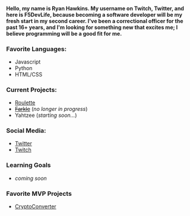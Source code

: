 #### Hello, my name is Ryan Hawkins. My username on Twitch, Twitter, and here is F5DevLife, because becoming a software developer will be my fresh start in my second career. I've been a correctional officer for the past 16+ years, and I'm looking for something new that excites me; I believe programming will be a good fit for me.

### Favorite Languages:
- Javascript
- Python
- HTML/CSS


### Current Projects:
- [Roulette](https://github.com/F5DevLife/Roulette)
- ~~[Farkle](https://github.com/F5DevLife/Farkle)~~ (_no longer in progress_)
- Yahtzee (_starting soon..._)


### Social Media:
- [Twitter](https://twitter.com/f5devlife)
- [Twitch](https://www.twitch.tv/ryankhawkins)


### Learning Goals
- _coming soon_

### Favorite MVP Projects
- [CryptoConverter](https://github.com/F5DevLife/JS-CryptoConverter)
